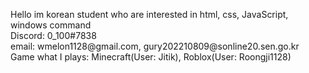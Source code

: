 <p> Hello im korean student who are interested in html, css, JavaScript, windows command <br>
Discord: 0_100#7838 <br>
email: wmelon1128@gmail.com, gury202210809@sonline20.sen.go.kr <br>
Game what I plays: Minecraft(User: Jitik), Roblox(User: Roongji1128)
</p>
